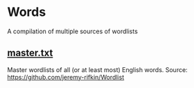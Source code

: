 # Words
A compilation of multiple sources of wordlists

## [master.txt](url)
Master wordlists of all (or at least most) English words.
Source: https://github.com/jeremy-rifkin/Wordlist
